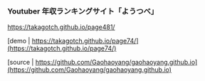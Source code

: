 ### Youtuber 年収ランキングサイト「ようつべ」　

https://takagotch.github.io/page481/

[demo | https://takagotch.github.io/page74/](https://takagotch.github.io/page74/)

[source | https://github.com/Gaohaoyang/gaohaoyang.github.io](https://github.com/Gaohaoyang/gaohaoyang.github.io)



```


```

```
```

```
```

```
```







